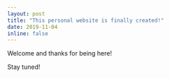 ```yaml
---
layout: post
title: "This personal website is finally created!"
date: 2019-11-04
inline: false
---
```


Welcome and thanks for being here!

Stay tuned!